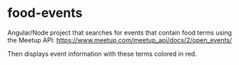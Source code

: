 # food-events

Angular/Node project that searches for events that contain food terms using the Meetup API:
https://www.meetup.com/meetup_api/docs/2/open_events/

Then displays event information with these terms colored in red.
